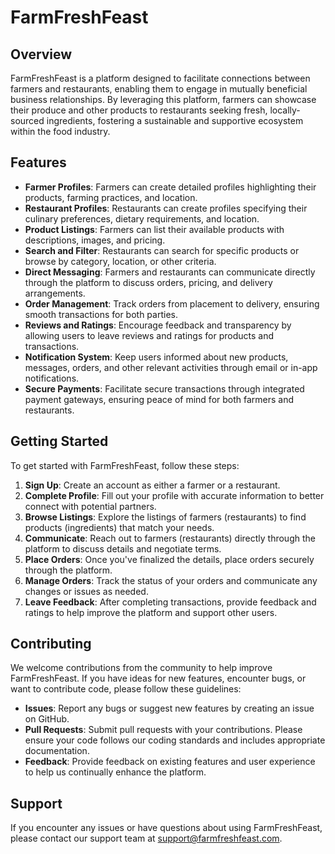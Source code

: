 # FarmFreshFeast

## Overview

FarmFreshFeast is a platform designed to facilitate connections between farmers and restaurants, enabling them to engage in mutually beneficial business relationships. By leveraging this platform, farmers can showcase their produce and other products to restaurants seeking fresh, locally-sourced ingredients, fostering a sustainable and supportive ecosystem within the food industry.

## Features

- **Farmer Profiles**: Farmers can create detailed profiles highlighting their products, farming practices, and location.
- **Restaurant Profiles**: Restaurants can create profiles specifying their culinary preferences, dietary requirements, and location.
- **Product Listings**: Farmers can list their available products with descriptions, images, and pricing.
- **Search and Filter**: Restaurants can search for specific products or browse by category, location, or other criteria.
- **Direct Messaging**: Farmers and restaurants can communicate directly through the platform to discuss orders, pricing, and delivery arrangements.
- **Order Management**: Track orders from placement to delivery, ensuring smooth transactions for both parties.
- **Reviews and Ratings**: Encourage feedback and transparency by allowing users to leave reviews and ratings for products and transactions.
- **Notification System**: Keep users informed about new products, messages, orders, and other relevant activities through email or in-app notifications.
- **Secure Payments**: Facilitate secure transactions through integrated payment gateways, ensuring peace of mind for both farmers and restaurants.

## Getting Started

To get started with FarmFreshFeast, follow these steps:

1. **Sign Up**: Create an account as either a farmer or a restaurant.
2. **Complete Profile**: Fill out your profile with accurate information to better connect with potential partners.
3. **Browse Listings**: Explore the listings of farmers (restaurants) to find products (ingredients) that match your needs.
4. **Communicate**: Reach out to farmers (restaurants) directly through the platform to discuss details and negotiate terms.
5. **Place Orders**: Once you've finalized the details, place orders securely through the platform.
6. **Manage Orders**: Track the status of your orders and communicate any changes or issues as needed.
7. **Leave Feedback**: After completing transactions, provide feedback and ratings to help improve the platform and support other users.

## Contributing

We welcome contributions from the community to help improve FarmFreshFeast. If you have ideas for new features, encounter bugs, or want to contribute code, please follow these guidelines:

- **Issues**: Report any bugs or suggest new features by creating an issue on GitHub.
- **Pull Requests**: Submit pull requests with your contributions. Please ensure your code follows our coding standards and includes appropriate documentation.
- **Feedback**: Provide feedback on existing features and user experience to help us continually enhance the platform.

## Support

If you encounter any issues or have questions about using FarmFreshFeast, please contact our support team at support@farmfreshfeast.com.

